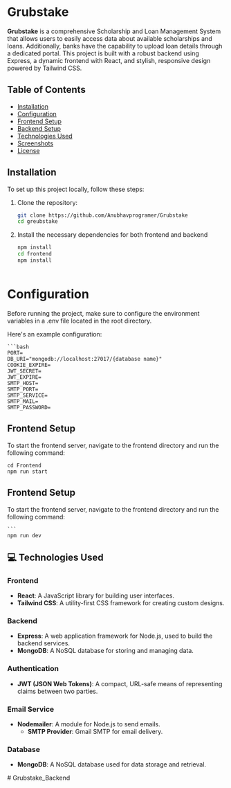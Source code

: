 # Grubstake

**Grubstake** is a comprehensive Scholarship and Loan Management System that allows users to easily access data about available scholarships and loans. Additionally, banks have the capability to upload loan details through a dedicated portal. This project is built with a robust backend using Express, a dynamic frontend with React, and stylish, responsive design powered by Tailwind CSS.

## Table of Contents

- [Installation](#installation)
- [Configuration](#configuration)
- [Frontend Setup](#frontend-setup)
- [Backend Setup](#backend-setup)
- [Technologies Used](#technologies-used)
- [Screenshots](#screenshots)
- [License](#license)

## Installation

To set up this project locally, follow these steps:

1. Clone the repository:
   ```bash
   git clone https://github.com/Anubhavprogramer/Grubstake
   cd greubstake

2. Install the necessary dependencies for both frontend and backend
    ```bash
    npm install
    cd frontend
    npm install



# Configuration

Before running the project, make sure to configure the environment variables in a .env file located in the root directory.

Here's an example configuration:
    
    ```bash
    PORT=
    DB_URI="mongodb://localhost:27017/{database name}"
    COOKIE_EXPIRE=
    JWT_SECRET=
    JWT_EXPIRE=
    SMTP_HOST=
    SMTP_PORT=
    SMTP_SERVICE=
    SMTP_MAIL=
    SMTP_PASSWORD=

## Frontend Setup
To start the frontend server, navigate to the frontend directory and run the following command:

    cd Frontend
    npm run start


## Frontend Setup
To start the frontend server, navigate to the frontend directory and run the following command:


    ```
    npm run dev


## 💻 Technologies Used

### Frontend
- **React**: A JavaScript library for building user interfaces.
- **Tailwind CSS**: A utility-first CSS framework for creating custom designs.

### Backend
- **Express**: A web application framework for Node.js, used to build the backend services.
- **MongoDB**: A NoSQL database for storing and managing data.

### Authentication
- **JWT (JSON Web Tokens)**: A compact, URL-safe means of representing claims between two parties.

### Email Service
- **Nodemailer**: A module for Node.js to send emails.
  - **SMTP Provider**: Gmail SMTP for email delivery.

### Database
- **MongoDB**: A NoSQL database used for data storage and retrieval.

#   G r u b s t a k e _ B a c k e n d  
 